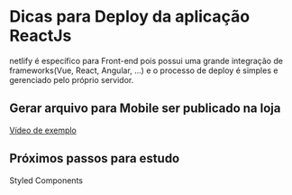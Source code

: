 # Dicas para Deploy da aplicação ReactJs

netlify é específico para Front-end pois possui uma grande integração de frameworks(Vue, React, Angular, ...) e o processo de deploy é simples e gerenciado pelo próprio servidor.

## Gerar arquivo para Mobile ser publicado na loja

[Vídeo de exemplo](https://www.youtube.com/watch?v=wYMvzbfBdYI)

## Próximos passos para estudo

Styled Components
